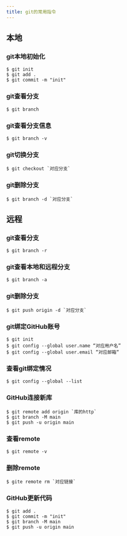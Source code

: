 ```yaml
---
title: git的常用指令
---
```


## 本地

### git本地初始化

```
$ git init
$ git add .
$ git commit -m "init"
```

### git查看分支

```
$ git branch
```

### git查看分支信息

```
$ git branch -v
```

### git切换分支

```
$ git checkout `对应分支`
```

### git删除分支

```
$ git branch -d `对应分支`

```

## 远程

### git查看分支

```
$ git branch -r
```

### git查看本地和远程分支

```
$ git branch -a
```

### git删除分支

```
$ git push origin -d `对应分支`
```

### git绑定GitHub账号

```
$ git init
$ git config --global user.name “对应用户名”
$ git config --global user.email “对应邮箱“
```

### 查看git绑定情况

```
$ git config --global --list
```

### GitHub连接新库

```
$ git remote add origin `库的http`
$ git branch -M main
$ git push -u origin main
```

### 查看remote

```
$ git remote -v
```

### 删除remote

```
$ gite remote rm `对应链接`
```

### GitHub更新代码

```
$ git add .
$ git commit -m "init"
$ git branch -M main
$ git push -u origin main
```
